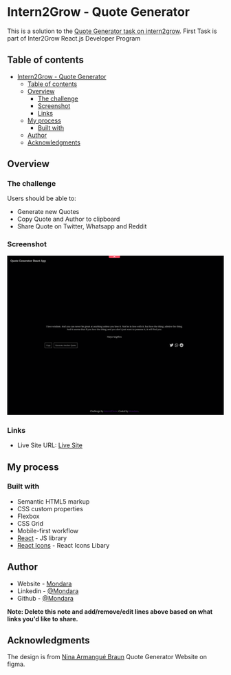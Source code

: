 # Intern2Grow - Quote Generator

This is a solution to the [Quote Generator task on intern2grow](https://www.frontendmentor.io/challenges/calculator-app-9lteq5N29). 
First Task is part of Inter2Grow React.js Developer Program

## Table of contents

- [Intern2Grow - Quote Generator](#intern2grow---quote-generator)
  - [Table of contents](#table-of-contents)
  - [Overview](#overview)
    - [The challenge](#the-challenge)
    - [Screenshot](#screenshot)
    - [Links](#links)
  - [My process](#my-process)
    - [Built with](#built-with)
  - [Author](#author)
  - [Acknowledgments](#acknowledgments)


## Overview

### The challenge

Users should be able to:

- Generate new Quotes
- Copy Quote and Author to clipboard
- Share Quote on Twitter, Whatsapp and Reddit


### Screenshot

![](./Screenshot.png)

### Links

- Live Site URL: [Live Site](https://quote-generator-mt.netlify.app/)

## My process

### Built with

- Semantic HTML5 markup
- CSS custom properties
- Flexbox
- CSS Grid
- Mobile-first workflow
- [React](https://reactjs.org/) - JS library
- [React Icons](https://react-icons.github.io/react-icons) - React Icons Libary

## Author

- Website - [Mondara](https://mondarathotage.com/)
- Linkedin - [@Mondara](https://www.linkedin.com/in/mondara-thotage/)
- Github - [@Mondara](https://github.com/Mondara)

**Note: Delete this note and add/remove/edit lines above based on what links you'd like to share.**

## Acknowledgments

The design is from [Nina Armangué Braun](https://dribbble.com/shots/15354779-Quote-Generator) Quote Generator Website on figma.
